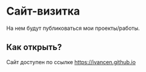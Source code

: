﻿# Сайт-визитка
На нем будут публиковаться мои проекты/работы.

## Как открыть?
Сайт доступен по ссылке https://ivancen.github.io

